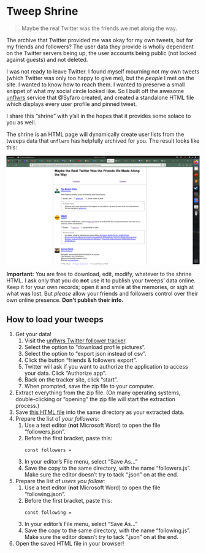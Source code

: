 # Tweep Shrine

> Maybe the real Twitter was the friends we met along the way.

The archive that Twitter provided me was okay for my own tweets, but for my friends and followers? The user data they provide is wholly dependent on the Twitter servers being up, the user accounts being public (not locked against guests) and not deleted.

I was not ready to leave Twitter. I found myself mourning not my own tweets (which Twitter was only too happy to give me), but the *people* I met on the site. I wanted to know how to reach them. I wanted to preserve a small snippet of what my social circle looked like. So I built off the awesome [unflwrs](https://github.com/Syfaro/unflwrs) service that @Syfaro created, and created a standalone HTML file which displays every user profile and pinned tweet.

I share this “shrine” with y’all in the hopes that it provides some solace to you as well.

The shrine is an HTML page will dynamically create user lists from the tweeps data that `unflwrs` has helpfully archived for you. The result looks like this:

![A list of Twitter users, which includes the user's location, website, and pinned tweet](pics/loaded-page2.png "Loaded HTML page")

**Important:** You are free to download, edit, modify, whatever to the shrine HTML. I ask only that you do **not** use it to publish your tweeps’ data online. Keep it for your own records; open it and smile at the memories, or sigh at what was lost. But *please* allow your friends and followers control over their own online presence. **Don’t publish their info.**


## How to load your tweeps

1. Get your data!
    1. Visit the [unflwrs Twitter follower tracker](https://unflwrs.syfaro.com/).
    2. Select the option to “download profile pictures”.
    3. Select the option to “export json instead of csv”.
    4. Click the button “friends &amp; followers export”.
    5. Twitter will ask if you want to authorize the application to access your data. Click “Authorize app”.
    6. Back on the tracker site, click “start”.
    7. When prompted, save the zip file to your computer.
2. Extract everything from the zip file. (On many operating systems, double-clicking or “opening” the zip file will start the extraction process.)
3. Save [this HTML file](https://raw.githubusercontent.com/amclark42/tweep-shrine/main/shrine.html) into the same directory as your extracted data.
4. Prepare the list of *your followers*:
    1. Use a text editor (<strong>not</strong> Microsoft Word) to open the file “followers.json”.
    2. Before the first bracket, paste this: <pre><code>const followers = </code></pre>
    3. In your editor’s File menu, select “Save As...”
    4. Save the copy to the same directory, with the name “followers.js”. Make sure the editor doesn’t try to tack “.json” on at the end.
5. Prepare the list of *users you follow*:
    1. Use a text editor (<strong>not</strong> Microsoft Word) to open the file “following.json”.
    2. Before the first bracket, paste this: <pre><code>const following = </code></pre>
    3. In your editor’s File menu, select “Save As...”
    4. Save the copy to the same directory, with the name “following.js”. Make sure the editor doesn’t try to tack “.json” on at the end.
6. Open the saved HTML file in your browser!
